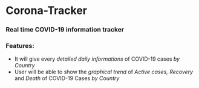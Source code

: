 # Corona-Tracker
### Real time COVID-19 information tracker
### Features:
  * It will give every *detailed daily informations* of COVID-19 cases *by Country*
  * User will be able to show the *graphical trend* of *Active cases, Recovery* and *Death* of COVID-19 Cases *by Country*
